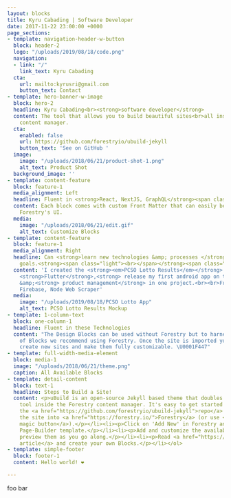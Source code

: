 ```yaml
---
layout: blocks
title: Kyru Cabading | Software Developer
date: 2017-11-22 23:00:00 +0000
page_sections:
- template: navigation-header-w-button
  block: header-2
  logo: "/uploads/2019/08/18/code.png"
  navigation:
  - link: "/"
    link_text: Kyru Cabading
  cta:
    url: mailto:kyrusri@gmail.com
    button_text: Contact
- template: hero-banner-w-image
  block: hero-2
  headline: Kyru Cabading<br><strong>software developer</strong>
  content: The tool that allows you to build beautiful sites<br>all inside Forestry's
    content manager.
  cta:
    enabled: false
    url: https://github.com/forestryio/ubuild-jekyll
    button_text: 'See on GitHub '
  image:
    image: "/uploads/2018/06/21/product-shot-1.png"
    alt_text: Product Shot
  background_image: ''
- template: content-feature
  block: feature-1
  media_alignment: Left
  headline: Fluent in <strong>React, NextJS, GraphQL</strong><span class="light">.</span>
  content: Each block comes with custom Front Matter that can easily be edited in
    Forestry's UI.
  media:
    image: "/uploads/2018/06/21/edit.gif"
    alt_text: Customize Blocks
- template: content-feature
  block: feature-1
  media_alignment: Right
  headline: Can <strong>learn new technologies &amp; processes </strong>to meet business
    goals.<strong><span class="light"><br></span></strong><span class="light"><br></span>
  content: 'I created the <strong><em>PCSO Lotto Results</em></strong> app to learn
    <strong>Flutter</strong>,<strong> release my first android app on the Google Playstore</strong>,
    &amp;<strong> product management</strong> in one project.<br><br>Frontend: Flutter<br>Backend:
    Firebase, Node Web Scraper'
  media:
    image: "/uploads/2019/08/18/PCSO Lotto App"
    alt_text: PCSO Lotto Results Mockup
- template: 1-column-text
  block: one-column-1
  headline: Fluent in these Technologies
  content: "The Design Blocks can be used without Forestry but to harness the power
    of Blocks we recommend using Forestry. Once the site is imported you can immediately
    create new sites and make them fully customizable. \U0001F447"
- template: full-width-media-element
  block: media-1
  image: "/uploads/2018/06/21/theme.png"
  caption: All Available Blocks
- template: detail-content
  block: text-1
  headline: Steps to Build a Site!
  content: <p>uBuild is an open-source Jekyll based theme that doubles as a builder
    tool inside the Forestry content manager. It's easy to get started!</p><ol><li><p>Fork
    the <a href="https://github.com/forestryio/ubuild-jekyll">repo</a> and import
    the site into <a href="https://forestry.io/">Forestry</a> (or use <a href="https://forestry.io/blog/ubuild-a-new-theme-for-static-sites-using-blocks#even-quicker-start">our
    magic button</a>).</p></li><li><p>Click on 'Add New' in Forestry and select the
    Page-Builder template.</p></li><li><p>Add and customize the available Blocks and
    preview them as you go along.</p></li><li><p>Read <a href="https://forestry.io/blog/ubuild-a-new-theme-for-static-sites-using-blocks/">our
    article</a> and create your own Blocks.</p></li></ol>
- template: simple-footer
  block: footer-1
  content: Hello world! ❤︎

---
```

foo bar
